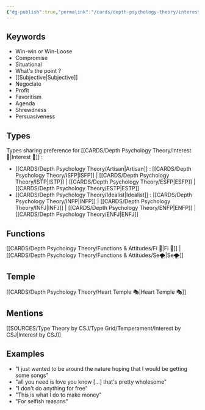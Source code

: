 ```yaml
---
{"dg-publish":true,"permalink":"/cards/depth-psychology-theory/interest/","noteIcon":"","created":"2023-01-01T13:12:17.828+01:00","updated":"2023-04-18T10:39:54.557+02:00"}
---
```



## Keywords
- Win-win or Win-Loose 
- Compromise
- Situational
- What's the point ? 
- [[Subjective\|Subjective]]
- Negociate
- Profit
- Favoritism
- Agenda
- Shrewdness
- Persuasiveness
## Types 
Types sharing preference for [[CARDS/Depth Psychology Theory/Interest 🤝\|Interest 🤝]] : 
- [[CARDS/Depth Psychology Theory/Artisan\|Artisan]] : [[CARDS/Depth Psychology Theory/ISFP\|ISFP]] | [[CARDS/Depth Psychology Theory/ISTP\|ISTP]] | [[CARDS/Depth Psychology Theory/ESFP\|ESFP]] | [[CARDS/Depth Psychology Theory/ESTP\|ESTP]]
- [[CARDS/Depth Psychology Theory/Idealist\|Idealist]] : [[CARDS/Depth Psychology Theory/INFP\|INFP]] | [[CARDS/Depth Psychology Theory/INFJ\|INFJ]] | [[CARDS/Depth Psychology Theory/ENFP\|ENFP]] | [[CARDS/Depth Psychology Theory/ENFJ\|ENFJ]] 

## Functions 
[[CARDS/Depth Psychology Theory/Functions & Attitudes/Fi 🔱\|Fi 🔱]] | [[CARDS/Depth Psychology Theory/Functions & Attitudes/Se🌪️\|Se🌪️]]

## Temple 
[[CARDS/Depth Psychology Theory/Heart Temple 🎭\|Heart Temple 🎭]]

## Mentions
[[SOURCES/Type Theory by CSJ/Type Grid/Temperament/Interest by CSJ\|Interest by CSJ]]

## Examples
- "I just wanted to be around the nature hoping that I would be getting some songs"
- "all you need is love you know [...] that's pretty wholesome"
- "I don't do anything for free"
- "This is what I do to make money"
- "For selfish reasons"
